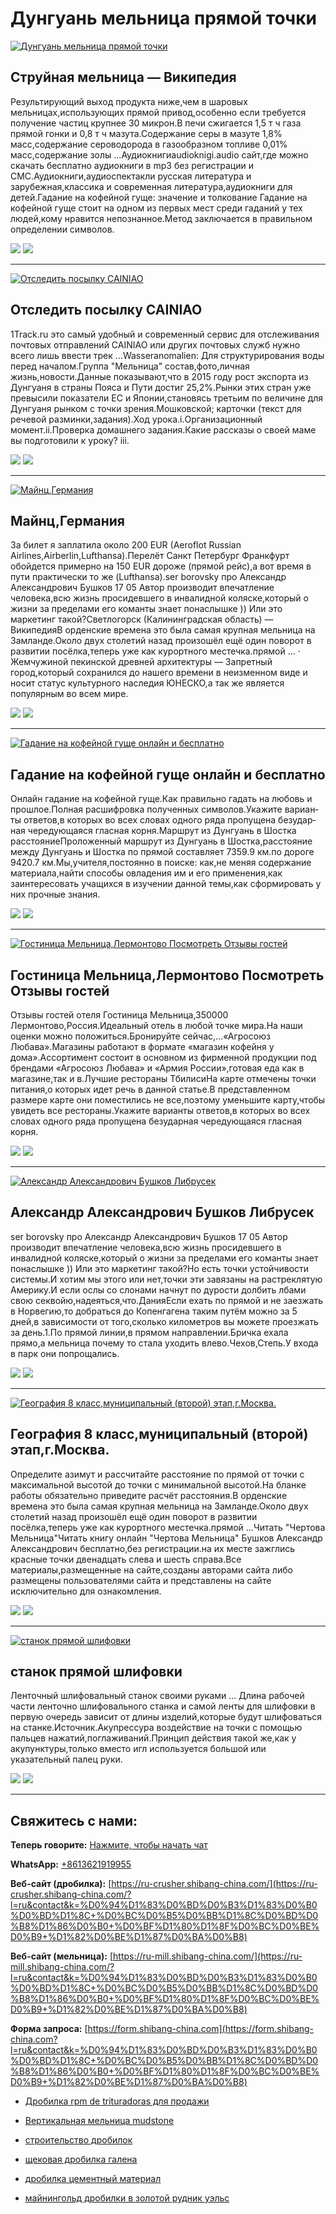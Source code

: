 # Дунгуань мельница прямой точки

<a href="https://swt.shibang-china.com/?l=ru&img&k=%D0%94%D1%83%D0%BD%D0%B3%D1%83%D0%B0%D0%BD%D1%8C+%D0%BC%D0%B5%D0%BB%D1%8C%D0%BD%D0%B8%D1%86%D0%B0+%D0%BF%D1%80%D1%8F%D0%BC%D0%BE%D0%B9+%D1%82%D0%BE%D1%87%D0%BA%D0%B8" target="_blank">![Дунгуань мельница прямой точки](http://static.shibang-china.com/all-800x300/1230.jpg)</a>

## Струйная мельница — Википедия
Результирующий выход продукта ниже,чем в шаровых мельницах,использующих прямой привод,особенно если требуется получение частиц крупнее 30 микрон.В печи сжигается 1,5 т ч газа прямой гонки и 0,8 т ч мазута.Содержание серы в мазуте 1,8% масс,содержание сероводорода в газообразном топливе 0,01% масс,содержание золы …Аудиокнигиaudioknigi.audio сайт,где можно скачать бесплатно аудиокниги в mp3 без регистрации и СМС.Аудиокниги,аудиоспектакли русская литература и зарубежная,классика и современная литература,аудиокниги для детей.Гадание на кофейной гуще: значение и толкование Гадание на кофейной гуще стоит на одном из первых мест среди гаданий у тех людей,кому нравится непознанное.Метод заключается в правильном определении символов.


<a href="https://whatsapp.shibangsoft.com/WhatsApp.php" target="_blank" title="WhatsApp">![](http://static.shibang-china.com/icon/whatsapp.png)</a> <a href="https://swt.shibang-china.com/?l=ru&icon&k=%D0%94%D1%83%D0%BD%D0%B3%D1%83%D0%B0%D0%BD%D1%8C+%D0%BC%D0%B5%D0%BB%D1%8C%D0%BD%D0%B8%D1%86%D0%B0+%D0%BF%D1%80%D1%8F%D0%BC%D0%BE%D0%B9+%D1%82%D0%BE%D1%87%D0%BA%D0%B8" target="_blank">![](http://static.shibang-china.com/icon/chat-ru.png)</a>

---

<a href="https://swt.shibang-china.com/?l=ru&img&k=%D0%94%D1%83%D0%BD%D0%B3%D1%83%D0%B0%D0%BD%D1%8C+%D0%BC%D0%B5%D0%BB%D1%8C%D0%BD%D0%B8%D1%86%D0%B0+%D0%BF%D1%80%D1%8F%D0%BC%D0%BE%D0%B9+%D1%82%D0%BE%D1%87%D0%BA%D0%B8" target="_blank">![Отследить посылку CAINIAO](http://static.shibang-china.com/all-800x300/594.jpg)</a>

## Отследить посылку CAINIAO
1Track.ru это самый удобный и современный сервис для отслеживания почтовых отправлений CAINIAO или других почтовых служб нужно всего лишь ввести трек …Wasseranomalien: Для структурирования воды перед началом.Группа &quot;Мельница&quot; состав,фото,личная жизнь,новости.Данные показывают,что в 2015 году рост экспорта из Дунгуаня в страны Пояса и Пути достиг 25,2%.Рынки этих стран уже превысили показатели ЕС и Японии,становясь третьим по величине для Дунгуаня рынком с точки зрения.Мошковской; кар&#173;точки (текст для речевой разминки,задания).Ход урока.i.Организационный момент.ii.Проверка домашнего задания.Какие рассказы о своей маме вы подготовили к уроку? iii.


<a href="https://whatsapp.shibangsoft.com/WhatsApp.php" target="_blank" title="WhatsApp">![](http://static.shibang-china.com/icon/whatsapp.png)</a> <a href="https://swt.shibang-china.com/?l=ru&icon&k=%D0%94%D1%83%D0%BD%D0%B3%D1%83%D0%B0%D0%BD%D1%8C+%D0%BC%D0%B5%D0%BB%D1%8C%D0%BD%D0%B8%D1%86%D0%B0+%D0%BF%D1%80%D1%8F%D0%BC%D0%BE%D0%B9+%D1%82%D0%BE%D1%87%D0%BA%D0%B8" target="_blank">![](http://static.shibang-china.com/icon/chat-ru.png)</a>

---

<a href="https://swt.shibang-china.com/?l=ru&img&k=%D0%94%D1%83%D0%BD%D0%B3%D1%83%D0%B0%D0%BD%D1%8C+%D0%BC%D0%B5%D0%BB%D1%8C%D0%BD%D0%B8%D1%86%D0%B0+%D0%BF%D1%80%D1%8F%D0%BC%D0%BE%D0%B9+%D1%82%D0%BE%D1%87%D0%BA%D0%B8" target="_blank">![Майнц,Германия](http://static.shibang-china.com/all-800x300/988.jpg)</a>

## Майнц,Германия
За билет я заплатила около 200 EUR (Aeroflot Russian Airlines,Airberlin,Lufthansa).Перелёт Санкт Петербург Франкфурт обойдется примерно на 150 EUR дороже (прямой рейс),а вот время в пути практически то же (Lufthansa).ser borovsky про Александр Александрович Бушков 17 05 Автор производит впечатление человека,всю жизнь просидевшего в инвалидной коляске,который о жизни за пределами его команты знает понаслышке )) Или это маркетинг такой?Светлогорск (Калининградская область) — ВикипедияВ орденские времена это была самая крупная мельница на Замланде.Около двух столетий назад произошёл ещё один поворот в развитии посёлка,теперь уже как курортного местечка.прямой …&nbsp;&#0183;&#32;Жемчужиной пекинской древней архитектуры — Запретный город,который сохранился до нашего времени в неизменном виде и носит статус культурного наследия ЮНЕСКО,а так же является популярным во всем мире.


<a href="https://whatsapp.shibangsoft.com/WhatsApp.php" target="_blank" title="WhatsApp">![](http://static.shibang-china.com/icon/whatsapp.png)</a> <a href="https://swt.shibang-china.com/?l=ru&icon&k=%D0%94%D1%83%D0%BD%D0%B3%D1%83%D0%B0%D0%BD%D1%8C+%D0%BC%D0%B5%D0%BB%D1%8C%D0%BD%D0%B8%D1%86%D0%B0+%D0%BF%D1%80%D1%8F%D0%BC%D0%BE%D0%B9+%D1%82%D0%BE%D1%87%D0%BA%D0%B8" target="_blank">![](http://static.shibang-china.com/icon/chat-ru.png)</a>

---

<a href="https://swt.shibang-china.com/?l=ru&img&k=%D0%94%D1%83%D0%BD%D0%B3%D1%83%D0%B0%D0%BD%D1%8C+%D0%BC%D0%B5%D0%BB%D1%8C%D0%BD%D0%B8%D1%86%D0%B0+%D0%BF%D1%80%D1%8F%D0%BC%D0%BE%D0%B9+%D1%82%D0%BE%D1%87%D0%BA%D0%B8" target="_blank">![Гадание на кофейной гуще онлайн и бесплатно](http://static.shibang-china.com/all-800x300/85.jpg)</a>

## Гадание на кофейной гуще онлайн и бесплатно
Онлайн гадание на кофейной гуще.Как правильно гадать на любовь и прошлое.Полная расшифровка полученных символов.Ука&#173;жи&#173;те ва&#173;ри&#173;ан&#173;ты от&#173;ве&#173;тов,в ко&#173;то&#173;рых во всех сло&#173;вах од&#173;но&#173;го ряда про&#173;пу&#173;ще&#173;на без&#173;удар&#173;ная че&#173;ре&#173;ду&#173;ю&#173;ща&#173;я&#173;ся глас&#173;ная корня.Маршрут из Дунгуань в Шостка расстояниеПроложенный маршрут из Дунгуань в Шостка,расстояние между Дунгуань и Шостка по прямой составляет 7359.9 км.по дороге 9420.7 км.Мы,учителя,постоянно в поиске: как,не меняя содержание материала,найти способы овладения им и его применения,как заинтересовать учащихся в изучении данной темы,как сформировать у них прочные знания.


<a href="https://whatsapp.shibangsoft.com/WhatsApp.php" target="_blank" title="WhatsApp">![](http://static.shibang-china.com/icon/whatsapp.png)</a> <a href="https://swt.shibang-china.com/?l=ru&icon&k=%D0%94%D1%83%D0%BD%D0%B3%D1%83%D0%B0%D0%BD%D1%8C+%D0%BC%D0%B5%D0%BB%D1%8C%D0%BD%D0%B8%D1%86%D0%B0+%D0%BF%D1%80%D1%8F%D0%BC%D0%BE%D0%B9+%D1%82%D0%BE%D1%87%D0%BA%D0%B8" target="_blank">![](http://static.shibang-china.com/icon/chat-ru.png)</a>

---

<a href="https://swt.shibang-china.com/?l=ru&img&k=%D0%94%D1%83%D0%BD%D0%B3%D1%83%D0%B0%D0%BD%D1%8C+%D0%BC%D0%B5%D0%BB%D1%8C%D0%BD%D0%B8%D1%86%D0%B0+%D0%BF%D1%80%D1%8F%D0%BC%D0%BE%D0%B9+%D1%82%D0%BE%D1%87%D0%BA%D0%B8" target="_blank">![Гостиница Мельница,Лермонтово Посмотреть Отзывы гостей](http://static.shibang-china.com/all-800x300/344.jpg)</a>

## Гостиница Мельница,Лермонтово Посмотреть Отзывы гостей
Отзывы гостей отеля Гостиница Мельница,350000 Лермонтово,Россия.Идеальный отель в любой точке мира.На наши оценки можно положиться.Бронируйте сейчас,…&#171;Агросоюз Любава&#187;.Магазины работают в формате &#171;магазин кофейня у дома&#187;.Ассортимент состоит в основном из фирменной продукции под брендами &#171;Агросоюз Любава&#187; и &#171;Армия России&#187;,готовая еда как в магазине,так и в.Лучшие рестораны ТбилисиНа карте отмечены точки питания,о которых идет речь в данной статье.В представленном размере карте они поместились не все,поэтому уменьшите карту,чтобы увидеть все рестораны.Ука&#173;жи&#173;те ва&#173;ри&#173;ан&#173;ты от&#173;ве&#173;тов,в ко&#173;то&#173;рых во всех сло&#173;вах од&#173;но&#173;го ряда про&#173;пу&#173;ще&#173;на без&#173;удар&#173;ная че&#173;ре&#173;ду&#173;ю&#173;ща&#173;я&#173;ся глас&#173;ная корня.


<a href="https://whatsapp.shibangsoft.com/WhatsApp.php" target="_blank" title="WhatsApp">![](http://static.shibang-china.com/icon/whatsapp.png)</a> <a href="https://swt.shibang-china.com/?l=ru&icon&k=%D0%94%D1%83%D0%BD%D0%B3%D1%83%D0%B0%D0%BD%D1%8C+%D0%BC%D0%B5%D0%BB%D1%8C%D0%BD%D0%B8%D1%86%D0%B0+%D0%BF%D1%80%D1%8F%D0%BC%D0%BE%D0%B9+%D1%82%D0%BE%D1%87%D0%BA%D0%B8" target="_blank">![](http://static.shibang-china.com/icon/chat-ru.png)</a>

---

<a href="https://swt.shibang-china.com/?l=ru&img&k=%D0%94%D1%83%D0%BD%D0%B3%D1%83%D0%B0%D0%BD%D1%8C+%D0%BC%D0%B5%D0%BB%D1%8C%D0%BD%D0%B8%D1%86%D0%B0+%D0%BF%D1%80%D1%8F%D0%BC%D0%BE%D0%B9+%D1%82%D0%BE%D1%87%D0%BA%D0%B8" target="_blank">![Александр Александрович Бушков Либрусек](http://static.shibang-china.com/all-800x300/428.jpg)</a>

## Александр Александрович Бушков Либрусек
ser borovsky про Александр Александрович Бушков 17 05 Автор производит впечатление человека,всю жизнь просидевшего в инвалидной коляске,который о жизни за пределами его команты знает понаслышке )) Или это маркетинг такой?Но есть точки устойчивости системы.И хотим мы этого или нет,точки эти завязаны на растреклятую Америку.И если ослы со слонами начнут по дурости долбить лбами свою секвойю,надеяться,что.ДанияЕсли ехать по прямой и не заезжать в Норвегию,то добраться до Копенгагена таким путём можно за 5 дней,в зависимости от того,сколько километров вы можете проезжать за день.1.По прямой линии,в прямом направлении.Бричка ехала прямо,а мельница почему то стала уходить влево.Чехов,Степь.У входа в парк они попрощались.


<a href="https://whatsapp.shibangsoft.com/WhatsApp.php" target="_blank" title="WhatsApp">![](http://static.shibang-china.com/icon/whatsapp.png)</a> <a href="https://swt.shibang-china.com/?l=ru&icon&k=%D0%94%D1%83%D0%BD%D0%B3%D1%83%D0%B0%D0%BD%D1%8C+%D0%BC%D0%B5%D0%BB%D1%8C%D0%BD%D0%B8%D1%86%D0%B0+%D0%BF%D1%80%D1%8F%D0%BC%D0%BE%D0%B9+%D1%82%D0%BE%D1%87%D0%BA%D0%B8" target="_blank">![](http://static.shibang-china.com/icon/chat-ru.png)</a>

---

<a href="https://swt.shibang-china.com/?l=ru&img&k=%D0%94%D1%83%D0%BD%D0%B3%D1%83%D0%B0%D0%BD%D1%8C+%D0%BC%D0%B5%D0%BB%D1%8C%D0%BD%D0%B8%D1%86%D0%B0+%D0%BF%D1%80%D1%8F%D0%BC%D0%BE%D0%B9+%D1%82%D0%BE%D1%87%D0%BA%D0%B8" target="_blank">![География 8 класс,муниципальный (второй) этап,г.Москва.](http://static.shibang-china.com/all-800x300/609.jpg)</a>

## География 8 класс,муниципальный (второй) этап,г.Москва.
Определите азимут и рассчитайте расстояние по прямой от точки с максимальной высотой до точки с минимальной высотой.На бланке работы обязательно приведите расчёт расстояния.В орденские времена это была самая крупная мельница на Замланде.Около двух столетий назад произошёл ещё один поворот в развитии посёлка,теперь уже как курортного местечка.прямой …Читать &quot;Чертова Мельница&quot;Читать книгу онлайн &quot;Чертова Мельница&quot; Бушков Александр Александрович бесплатно,без регистрации.на их месте зажглись красные точки двенадцать слева и шесть справа.Все материалы,размещенные на сайте,созданы авторами сайта либо размещены пользователями сайта и представлены на сайте исключительно для ознакомления.


<a href="https://whatsapp.shibangsoft.com/WhatsApp.php" target="_blank" title="WhatsApp">![](http://static.shibang-china.com/icon/whatsapp.png)</a> <a href="https://swt.shibang-china.com/?l=ru&icon&k=%D0%94%D1%83%D0%BD%D0%B3%D1%83%D0%B0%D0%BD%D1%8C+%D0%BC%D0%B5%D0%BB%D1%8C%D0%BD%D0%B8%D1%86%D0%B0+%D0%BF%D1%80%D1%8F%D0%BC%D0%BE%D0%B9+%D1%82%D0%BE%D1%87%D0%BA%D0%B8" target="_blank">![](http://static.shibang-china.com/icon/chat-ru.png)</a>

---

<a href="https://swt.shibang-china.com/?l=ru&img&k=%D0%94%D1%83%D0%BD%D0%B3%D1%83%D0%B0%D0%BD%D1%8C+%D0%BC%D0%B5%D0%BB%D1%8C%D0%BD%D0%B8%D1%86%D0%B0+%D0%BF%D1%80%D1%8F%D0%BC%D0%BE%D0%B9+%D1%82%D0%BE%D1%87%D0%BA%D0%B8" target="_blank">![станок прямой шлифовки](http://static.shibang-china.com/all-800x300/1388.jpg)</a>

## станок прямой шлифовки
Ленточный шлифовальный станок своими руками … Длина рабочей части ленточно шлифовального станка и самой ленты для шлифовки в первую очередь зависит от длины изделий,которые будут шлифоваться на станке.Источник.Акупрессура воздействие на точки с помощью пальцев нажатий,поглаживаний.Принцип действия такой же,как у акупунктуры,только вместо игл используется большой или указательный палец руки.

<a href="https://whatsapp.shibangsoft.com/WhatsApp.php" target="_blank" title="WhatsApp">![](http://static.shibang-china.com/icon/whatsapp.png)</a> <a href="https://swt.shibang-china.com/?l=ru&icon&k=%D0%94%D1%83%D0%BD%D0%B3%D1%83%D0%B0%D0%BD%D1%8C+%D0%BC%D0%B5%D0%BB%D1%8C%D0%BD%D0%B8%D1%86%D0%B0+%D0%BF%D1%80%D1%8F%D0%BC%D0%BE%D0%B9+%D1%82%D0%BE%D1%87%D0%BA%D0%B8" target="_blank">![](http://static.shibang-china.com/icon/chat-ru.png)</a>

---
## Свяжитесь с нами:

**Теперь говорите:** [Нажмите, чтобы начать чат](https://swt.shibang-china.com?l=ru&contact&k=%D0%94%D1%83%D0%BD%D0%B3%D1%83%D0%B0%D0%BD%D1%8C+%D0%BC%D0%B5%D0%BB%D1%8C%D0%BD%D0%B8%D1%86%D0%B0+%D0%BF%D1%80%D1%8F%D0%BC%D0%BE%D0%B9+%D1%82%D0%BE%D1%87%D0%BA%D0%B8)

**WhatsApp:**  [+8613621919955](https://whatsapp.shibangsoft.com/WhatsApp.php)

**Веб-сайт (дробилка):** [https://ru-crusher.shibang-china.com/](https://ru-crusher.shibang-china.com/?l=ru&contact&k=%D0%94%D1%83%D0%BD%D0%B3%D1%83%D0%B0%D0%BD%D1%8C+%D0%BC%D0%B5%D0%BB%D1%8C%D0%BD%D0%B8%D1%86%D0%B0+%D0%BF%D1%80%D1%8F%D0%BC%D0%BE%D0%B9+%D1%82%D0%BE%D1%87%D0%BA%D0%B8)

**Веб-сайт (мельница):** [https://ru-mill.shibang-china.com/](https://ru-mill.shibang-china.com/?l=ru&contact&k=%D0%94%D1%83%D0%BD%D0%B3%D1%83%D0%B0%D0%BD%D1%8C+%D0%BC%D0%B5%D0%BB%D1%8C%D0%BD%D0%B8%D1%86%D0%B0+%D0%BF%D1%80%D1%8F%D0%BC%D0%BE%D0%B9+%D1%82%D0%BE%D1%87%D0%BA%D0%B8)

**Форма запроса:** [https://form.shibang-china.com](https://form.shibang-china.com?l=ru&contact&k=%D0%94%D1%83%D0%BD%D0%B3%D1%83%D0%B0%D0%BD%D1%8C+%D0%BC%D0%B5%D0%BB%D1%8C%D0%BD%D0%B8%D1%86%D0%B0+%D0%BF%D1%80%D1%8F%D0%BC%D0%BE%D0%B9+%D1%82%D0%BE%D1%87%D0%BA%D0%B8)

* [Дробилка rpm de trituradoras для продажи](../132/%D0%94%D1%80%D0%BE%D0%B1%D0%B8%D0%BB%D0%BA%D0%B0%20rpm%20de%20trituradoras%20%D0%B4%D0%BB%D1%8F%20%D0%BF%D1%80%D0%BE%D0%B4%D0%B0%D0%B6%D0%B8.md)

* [Вертикальная мельница mudstone](../134/%D0%92%D0%B5%D1%80%D1%82%D0%B8%D0%BA%D0%B0%D0%BB%D1%8C%D0%BD%D0%B0%D1%8F%20%D0%BC%D0%B5%D0%BB%D1%8C%D0%BD%D0%B8%D1%86%D0%B0%20mudstone.md)

* [строительство дробилок](../131/%D1%81%D1%82%D1%80%D0%BE%D0%B8%D1%82%D0%B5%D0%BB%D1%8C%D1%81%D1%82%D0%B2%D0%BE%20%D0%B4%D1%80%D0%BE%D0%B1%D0%B8%D0%BB%D0%BE%D0%BA.md)

* [щековая дробилка галена](../132/%D1%89%D0%B5%D0%BA%D0%BE%D0%B2%D0%B0%D1%8F%20%D0%B4%D1%80%D0%BE%D0%B1%D0%B8%D0%BB%D0%BA%D0%B0%20%D0%B3%D0%B0%D0%BB%D0%B5%D0%BD%D0%B0.md)

* [дробилка цементный материал](../135/%D0%B4%D1%80%D0%BE%D0%B1%D0%B8%D0%BB%D0%BA%D0%B0%20%D1%86%D0%B5%D0%BC%D0%B5%D0%BD%D1%82%D0%BD%D1%8B%D0%B9%20%D0%BC%D0%B0%D1%82%D0%B5%D1%80%D0%B8%D0%B0%D0%BB.md)

* [майнингольд дробилки в золотой рудник уэльс](../131/%D0%BC%D0%B0%D0%B9%D0%BD%D0%B8%D0%BD%D0%B3%D0%BE%D0%BB%D1%8C%D0%B4%20%D0%B4%D1%80%D0%BE%D0%B1%D0%B8%D0%BB%D0%BA%D0%B8%20%D0%B2%20%D0%B7%D0%BE%D0%BB%D0%BE%D1%82%D0%BE%D0%B9%20%D1%80%D1%83%D0%B4%D0%BD%D0%B8%D0%BA%20%D1%83%D1%8D%D0%BB%D1%8C%D1%81.md)